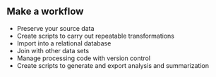 ## Make a workflow

* Preserve your source data
* Create scripts to carry out repeatable transformations
* Import into a relational database
* Join with other data sets
* Manage processing code with version control
* Create scripts to generate and export analysis and summarization
